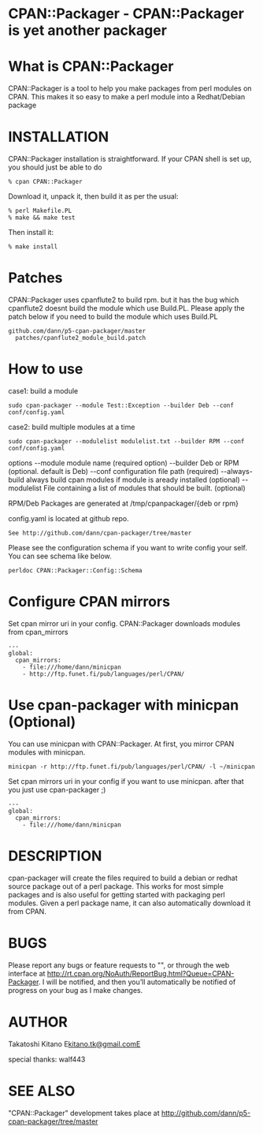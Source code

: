 CPAN::Packager - CPAN::Packager is yet another packager
======================================================

What is CPAN::Packager
=======================
CPAN::Packager is a tool to help you make packages from perl modules on CPAN.
This makes it so easy to make a perl module into a Redhat/Debian package


INSTALLATION
============
CPAN::Packager installation is straightforward. If your CPAN shell is set up,
you should just be able to do

    % cpan CPAN::Packager

Download it, unpack it, then build it as per the usual:

    % perl Makefile.PL
    % make && make test

Then install it:

    % make install

Patches
==========
CPAN::Packager uses cpanflute2 to build rpm.
but it has the bug which cpanflute2 doesnt build the module which use Build.PL.
Please apply the patch below if you need to build the module which uses Build.PL

    github.com/dann/p5-cpan-packager/master
      patches/cpanflute2_module_build.patch

How to use
===========
case1: build a module

    sudo cpan-packager --module Test::Exception --builder Deb --conf conf/config.yaml 

case2: build multiple modules at a time 

    sudo cpan-packager --modulelist modulelist.txt --builder RPM --conf conf/config.yaml 

options
    --module         module name (required option)
    --builder        Deb or RPM (optional. default is Deb)
    --conf           configuration file path (required)
    --always-build   always build cpan modules if module is aready installed (optional)
    --modulelist     File containing a list of modules that should be built. (optional)

RPM/Deb Packages are generated at /tmp/cpanpackager/{deb or rpm}

config.yaml is located at github repo.

    See http://github.com/dann/cpan-packager/tree/master

Please see the configuration schema if you want to write config your self.
You can see schema like below.

    perldoc CPAN::Packager::Config::Schema

Configure CPAN mirrors
======================
Set cpan mirror uri in your config.
CPAN::Packager downloads modules from cpan_mirrors

    ---
    global:
      cpan_mirrors:
        - file:///home/dann/minicpan
        - http://ftp.funet.fi/pub/languages/perl/CPAN/

Use cpan-packager with minicpan (Optional)
=============================================
You can use minicpan with CPAN::Packager.
At first, you mirror CPAN modules with minicpan.

    minicpan -r http://ftp.funet.fi/pub/languages/perl/CPAN/ -l ~/minicpan

Set cpan mirrors uri in your config if you want to use minicpan.
after that you just use cpan-packager ;)

    ---
    global:
      cpan_mirrors:
        - file:///home/dann/minicpan

DESCRIPTION
===========
cpan-packager will create the files required to build a debian or redhat source 
package out of a perl package. This works for most simple packages and is also 
useful for getting started with packaging perl modules. Given a perl package name, 
it can also automatically download it from CPAN. 

BUGS
====
Please report any bugs or feature requests to "<bug-CPAN-Packagerat rt.cpan.org>", or through
the web interface at <http://rt.cpan.org/NoAuth/ReportBug.html?Queue=CPAN-Packager>.  I will be
notified, and then you’ll automatically be notified of progress on your bug as I make changes.

AUTHOR
======
Takatoshi Kitano E<lt>kitano.tk@gmail.comE<gt>

special thanks: walf443

SEE ALSO
========
"CPAN::Packager" development takes place at <http://github.com/dann/p5-cpan-packager/tree/master>

